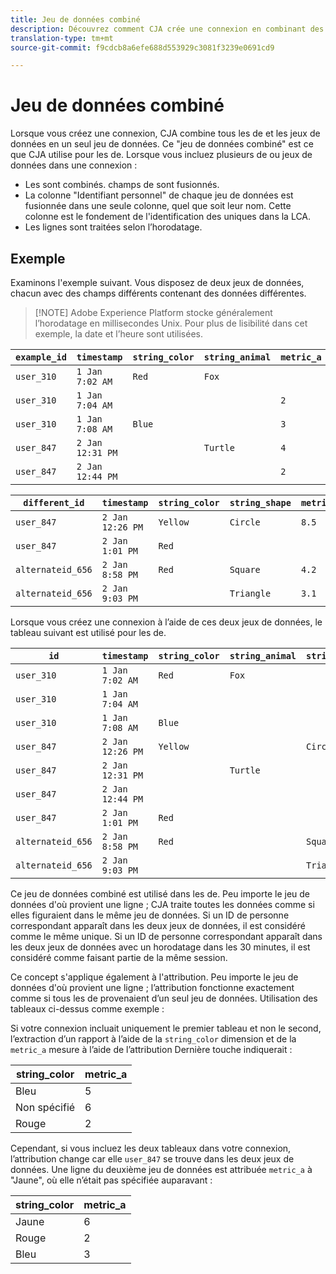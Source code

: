 ```yaml
---
title: Jeu de données combiné
description: Découvrez comment CJA crée une connexion en combinant des jeux de données.
translation-type: tm+mt
source-git-commit: f9cdcb8a6efe688d553929c3081f3239e0691cd9

---
```



# Jeu de données combiné

Lorsque vous créez une connexion, CJA combine tous les  de et les jeux de données en un seul jeu de données. Ce &quot;jeu de données combiné&quot; est ce que CJA utilise pour les  de. Lorsque vous incluez plusieurs  de ou jeux de données dans une connexion :

* Les  sont combinés.  champs de sont fusionnés.
* La colonne &quot;Identifiant personnel&quot; de chaque jeu de données est fusionnée dans une seule colonne, quel que soit leur nom. Cette colonne est le fondement de l&#39;identification des uniques dans la LCA.
* Les lignes sont traitées selon l’horodatage.

## Exemple

Examinons l&#39;exemple suivant. Vous disposez de deux jeux de données, chacun avec des champs différents contenant des données différentes.

> [!NOTE] Adobe Experience Platform stocke généralement l’horodatage en millisecondes Unix. Pour plus de lisibilité dans cet exemple, la date et l’heure sont utilisées.

| `example_id` | `timestamp` | `string_color` | `string_animal` | `metric_a` |
| --- | --- | --- | --- | --- |
| `user_310` | `1 Jan 7:02 AM` | `Red` | `Fox` |  |
| `user_310` | `1 Jan 7:04 AM` |  |  | `2` |
| `user_310` | `1 Jan 7:08 AM` | `Blue` |  | `3` |
| `user_847` | `2 Jan 12:31 PM` |  | `Turtle` | `4` |
| `user_847` | `2 Jan 12:44 PM` |  |  | `2` |

| `different_id` | `timestamp` | `string_color` | `string_shape` | `metric_b` |
| --- | --- | --- | --- | --- |
| `user_847` | `2 Jan 12:26 PM` | `Yellow` | `Circle` | `8.5` |
| `user_847` | `2 Jan 1:01 PM` | `Red` |  |  |
| `alternateid_656` | `2 Jan 8:58 PM` | `Red` | `Square` | `4.2` |
| `alternateid_656` | `2 Jan 9:03 PM` |  | `Triangle` | `3.1` |

Lorsque vous créez une connexion à l’aide de ces deux jeux de données, le tableau suivant est utilisé pour les  de.

| `id` | `timestamp` | `string_color` | `string_animal` | `string_shape` | `metric_a` | `metric_b` |
| --- | --- | --- | --- | --- | --- | --- |
| `user_310` | `1 Jan 7:02 AM` | `Red` | `Fox` |  |  |  |
| `user_310` | `1 Jan 7:04 AM` |  |  |  | `2` |  |
| `user_310` | `1 Jan 7:08 AM` | `Blue` |  |  | `3` |  |
| `user_847` | `2 Jan 12:26 PM` | `Yellow` |  | `Circle` |  | `8.5` |
| `user_847` | `2 Jan 12:31 PM` |  | `Turtle` |  | `4` |  |
| `user_847` | `2 Jan 12:44 PM` |  |  |  | `2` |  |
| `user_847` | `2 Jan 1:01 PM` | `Red` |  |  |  |  |
| `alternateid_656` | `2 Jan 8:58 PM` | `Red` |  | `Square` |  | `4.2` |
| `alternateid_656` | `2 Jan 9:03 PM` |  |  | `Triangle` |  | `3.1` |

Ce jeu de données combiné est utilisé dans les  de. Peu importe le jeu de données d&#39;où provient une ligne ; CJA traite toutes les données comme si elles figuraient dans le même jeu de données. Si un ID de personne correspondant apparaît dans les deux jeux de données, il est considéré comme le même unique. Si un ID de personne correspondant apparaît dans les deux jeux de données avec un horodatage dans les 30 minutes, il est considéré comme faisant partie de la même session.

Ce concept s&#39;applique également à l&#39;attribution. Peu importe le jeu de données d&#39;où provient une ligne ; l’attribution fonctionne exactement comme si tous les  de provenaient d’un seul jeu de données. Utilisation des tableaux ci-dessus comme exemple :

Si votre connexion incluait uniquement le premier tableau et non le second, l’extraction d’un rapport à l’aide de la `string_color` dimension et de la `metric_a` mesure à l’aide de l’attribution Dernière touche indiquerait :

| string_color | metric_a |
| --- | --- |
| Bleu  | 5 |
| Non spécifié | 6 |
| Rouge  | 2 |

Cependant, si vous incluez les deux tableaux dans votre connexion, l’attribution change car elle `user_847` se trouve dans les deux jeux de données. Une ligne du deuxième jeu de données est attribuée `metric_a` à &quot;Jaune&quot;, où elle n’était pas spécifiée auparavant :

| string_color | metric_a |
| --- | --- |
| Jaune | 6 |
| Rouge  | 2 |
| Bleu  | 3 |
